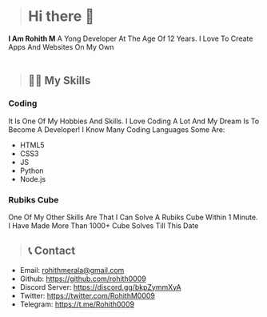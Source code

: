 > # **Hi there** 👋

**I Am Rohith M** A Yong Developer At The Age Of 12 Years. I Love To Create Apps And Websites On My Own <br> <br>

> ## 🧑‍💻 My Skills
### Coding <br>
It Is One Of My Hobbies And Skills. I Love Coding A Lot And My Dream Is To Become A Developer! I Know Many Coding Languages Some Are:
- HTML5
- CSS3
- JS
- Python
- Node.js

### Rubiks Cube <br>
One Of My Other Skills Are That I Can Solve A Rubiks Cube Within 1 Minute. I Have Made More Than 1000+ Cube Solves Till This Date

> ## 📞 Contact
 - Email: rohithmerala@gmail.com
 - Github: https://github.com/rohith0009
 - Discord Server: https://discord.gg/bkpZymmXyA
 - Twitter: https://twitter.com/RohithM0009
 - Telegram: https://t.me/Rohith0009

